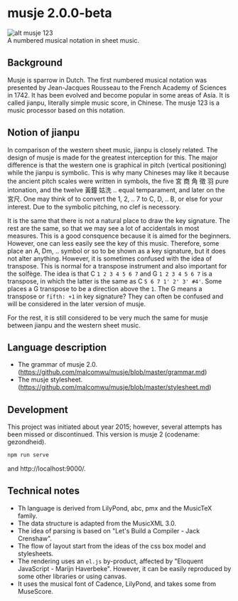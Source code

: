# musje 2.0.0-beta

![alt musje 123](https://github.com/malcomwu/musje/blob/master/dist/assets/musje123-64x64.jpg)
<br>
A numbered musical notation in sheet music.

## Background

Musje is sparrow in Dutch. The first numbered musical notation was
presented by Jean-Jacques Rousseau to the French Academy of
Sciences in 1742. It has been evolved and become popular in some
areas of Asia. It is called jianpu, literally simple music score, in Chinese.
The musje 123 is a music processor based on this notation.

## Notion of jianpu

In comparison of the western sheet music, jianpu is closely related.
The design of musje is made for the greatest interception for this.
The major difference is that the western one is graphical in pitch
(vertical positioning) while the jianpu is symbolic.
This is why many Chineses may like it because the ancient pitch scales
were written in symbols, the five 宮 商 角 徵 羽 pure intonation,
and the twelve 黃鐘 姑洗 .. equal temparament, and later on the 宮尺.
One may think of to convert the 1, 2, .. 7 to C, D, .. B,
or else for your interest.
Due to the symbolic pitching, no clef is necessory.

It is the same that there is not a natural place to draw the key signature.
The rest are the same, so that we may see a lot of accidentals in most measures.
This is a good consquence because it is aimed for the beginners.
However, one can less easily see the key of this music.
Therefore, some place an A, Dm, .. symbol or so to be shown as a key signature,
but it does not alter anything.
However, it is sometimes confused with the idea of transpose.
This is normal for a transpose instrument and also important for the solfège.
The idea is that C `1 2 3 4 5 6 7` and G `1 2 3 4 5 6 7` is a transpose,
in which the latter is the same as C `5 6 7 1' 2' 3' #4'`.
Some places a G transpose to be a direction above the `1`.
The G means a transpose or `fifth: +1` in key signature?
They can often be confused and will be considered in the later version of musje.

For the rest, it is still considered to be very much the same for musje
between jianpu and the western sheet music.

## Language description

- The grammar of musje 2.0. (https://github.com/malcomwu/musje/blob/master/grammar.md)
- The musje stylesheet. (https://github.com/malcomwu/musje/blob/master/stylesheet.md)

## Development
This project was initiated about year 2015; however, several attempts
has been missed or discontinued.
This version is musje 2 (codename: gezondheid).

```sh
npm run serve
```

and http://localhost:9000/.

## Technical notes
- Th language is derived from LilyPond, abc, pmx and the MusicTeX family.
- The data structure is adapted from the MusicXML 3.0.
- The idea of parsing is based on "Let's Build a Compiler - Jack Crenshaw".
- The flow of layout start from the ideas of the css box model and stylesheets.
- The rendering uses an `el.js` by-product, affected by
  "Eloquent JavaScript - Marijn Haverbeke".
  However, it can be easily reproduced by some other libraries or using canvas.
- It uses the musical font of Cadence, LilyPond, and takes some from MuseScore.
